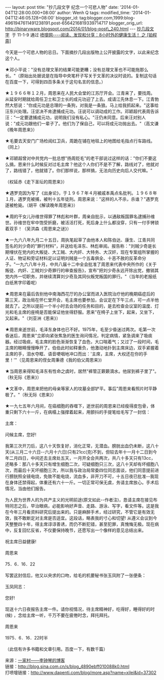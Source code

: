 --- layout: post title: "抄几段文字 纪念一个可悲人物" date:
'2014-01-04T12:28:00.000+08:00' author: Wenh Q tags: modified\_time:
'2014-01-04T12:46:05.128+08:00' blogger\_id:
tag:blogger.com,1999:blog-4961947611491238191.post-6564216819339714717
blogger\_orig\_url:
http://binaryware.blogspot.com/2014/01/blog-post\_240.html ---
[抄几段文字](http://www.dapenti.com/blog/more.asp?name=xilei&id=37302)  于
11-1-9 通过 [喷嚏网----阅读、发现和分享：8小时外的健康生活！ 之
\[铂程斋\]](http://www.dapenti.com/blog/blog.asp?name=xilei)\
\
今天是一个可悲人物的忌日。下面摘抄几段出版物上公开披露的文字，以此来纪念这个人。\
\
★邓小平说："没有总理文革的结果可能更糟；没有总理文革也不可能拖那么长。"（原始出处据说是在指导中央笔杆子写关于文革的决议时说的。复制这句话在百度一下，可得到四百多条关于这句名言的信息。）\
\
★１９６６年１２月，周恩来在人民大会堂的江苏厅开会。江青来了，要找周。从延安时期就给周任卫士和卫士长的成元功迎了上去。成请江先休息一下。江青勃然大怒说："你成元功是总理的一条狗，对我是一条狼。马上给我抓起来。"这事给汪东兴处理。汪坚决不肯逮捕成元功。汪说可以调动成的工作。邓颖超代表周告诉汪："一定要逮捕成元功，说明我们没有私心。"汪仍未同意。后来汪对别人说："成元功跟他们一辈子了。他们为了保自己，可以将成元功抛出去。"（高文谦《晚年周恩来》）\
\
★毛要去天安门广场检阅红卫兵，周跪在铺在地毯上的地图给毛指点行车路线。（同上）\
\
★邓颖超曾对中共党内一批总想"扬周贬毛"的老干部说过这样的话："你们不要这么搞，恩来什么时候反对过毛主席？他这个人你们不是不了解，路线对了，他就对了，路线错了，他就错了。你们那样说，那样搞，无法向历史向后人交代嘛。"\
\
（权延赤《走下圣坛的周恩来》）\
\
★遇罗克因为写了《出身论》，于１９６７年４月被戚本禹点名批判。１９６８年１月，遇罗克被捕，被判十五年徒刑。周恩来说："这样的人不杀，杀谁？"遇罗克遂被枪毙。（胡平《解读晚年周恩来》）\
\
★周的干女儿孙维世得罪了林彪和叶群，周亲自批示，以通敌叛国罪名逮捕孙维世。孙维世在牢中饱受折磨，被活活打死，死后身上什么都没穿，只有一付手铐锁着双手！（吴洪森《周恩来之谜》）\
\
★一九六八年九月二十五日，周执笔起草了由他本人和陈伯达、康生、江青共同签名的刘少奇的"罪行材料"，并送给毛泽东、林彪审阅。报告称："刘贼少奇是长期埋伏在党内的大叛徒、大工贼、大内奸、大特务、大汉奸，现在专案组所掌握的人证、物证和旁证材料足以证明刘贼是一个五毒俱全、十恶不赦的反革命分子。"一九六八年十月，中共八届十二中全会批准了周恩来代表中央所作的《关于叛徒、内奸、工贼刘少奇罪行的审查报告》，宣布"把刘少奇永远开除出党，撤销其党内外一切职务，并继续清算刘少奇及其同伙叛党叛国的罪行。"（当年的老报纸白纸黑字印着呢）\
\
★周恩来在最后告别他中南海西花厅的办公室而进入医院治疗他的晚期癌症后的第三天，政治局在怀仁堂开会，毛主席也要参加，会议定在下午三点，可一点半他就去了。之所以提前一个半小时去会场的任务和目的，是去检查会议室的温度、灯光和毛主席的座椅是否能保证他坐得舒服。恩来"在椅子上坐下，起来，又坐下，又起来。"（刘亚洲《恩来》）\
\
★周恩来逝世前，毛泽东身体也已不好。1975年，毛至少昏迷过两次。毛第一次昏迷后，周恩来"立即向紧张焦急的医生询问情况，判定病情，紧急调来了吸痰器。经过吸痰，毛主席的脸色渐渐恢复了血色，大口喘着气；又过了一段时间，毛主席的眼睛慢慢睁开了。伯伯此时如释重负，他激动地扑到主席床边，双手紧握着主席的手，泪水夺眶、语音哽咽地冲口而出：'主席，主席，大权还在你的手里！'"（见周恩来的侄女周秉德《我的伯父周恩来》)\
\
★当周恩来得知毛泽东有性命之虞时，居然"裤管正簌簌滴水。他尿到裤子里了"。（秋无际《恩来》）\
\
★文革中，周恩来把他的母亲等家人的坟墓全部铲平。事后"周恩来看照片时平静极了。"（秋无际《恩来》）\
\
★一九七五年六月间，在癌细胞的吞噬下，逝世前的周恩来已经瘦得皮包骨，体重只剩下六十一斤，在病榻上强撑着起来，用颤抖的手提笔给毛写了一封信：\
\
主席：\
\
问候主席，您好!\
\
我第三次开刀后，这八十天恢复好，消化正常，无潜血。膀胱出血仍未断，这八十天(从三月二十六日--六月十六日)只有21cc(克)不到，但较去年十一月十二日到今年二月四日，中间还去主席处五天，一月开全会共两次，共八十多天只有13cc，还略多：那八十多天只有增生细胞二次，可疑细胞只三次，这八十天却有坏细胞八次，而最后十天坏细胞三次，所以我与政治局常委四位同志面谈，他们同意提前进行膀胱照全镜电烧，免致不能电烧，流血多，非开刀不可，十五日夜已批准--我现在身体还禁得起，体重还有六十一斤。一切正常可保无虞，务请主席放心。手术后情况，当由他们报告。\
\
为人民为世界人的为共产主义的光明前途(原文如此--作者注)，恳请主席在接见布特同志之后，早治眼病，必能影响好声音、走路、游泳、写字，看文件等。这是我在今年三月看资料研究后提出来的。只是麻醉手术，经过研究，不管它是有效无效，我不敢断定对主席是否适宜。这段话，略表我的寸心和切望!
从遵义会议到今天整整四十年，得主席谆谆善诱，而仍不断犯错，甚至犯罪，真愧悔无极。现在病中，反复回忆反省，不仅要保持晚节，还愿写出一个像样的意见总结出来。\
\
祝主席日益健康!\
\
周恩来\
\
75．6．16．22\
\
写罢这封信后，他又以央求的口吻，给毛的机要秘书张玉凤附了一张便条：\
\
玉凤同志：\
\
您好!\
\
现送十六日夜报告主席一件。请你视情况，待主席精神好，吃得好，睡得好的时(候)
，念给主席一听，千万不要在疲倦时念，拜托拜托。\
\
周恩来\
\
1975．6．16．22时半\
\
（此信有许多书籍和文章引用。百度一下，有数千篇）\
\
来源：[一家村——李钟琴的博客](http://blog.sina.com.cn/lizhongqin)\
链接：<http://blog.sina.com.cn/s/blog_4890ebff010088k0.html>\
打喷嚏链接：<http://www.dapenti.com/blog/more.asp?name=xilei&id=37302>
